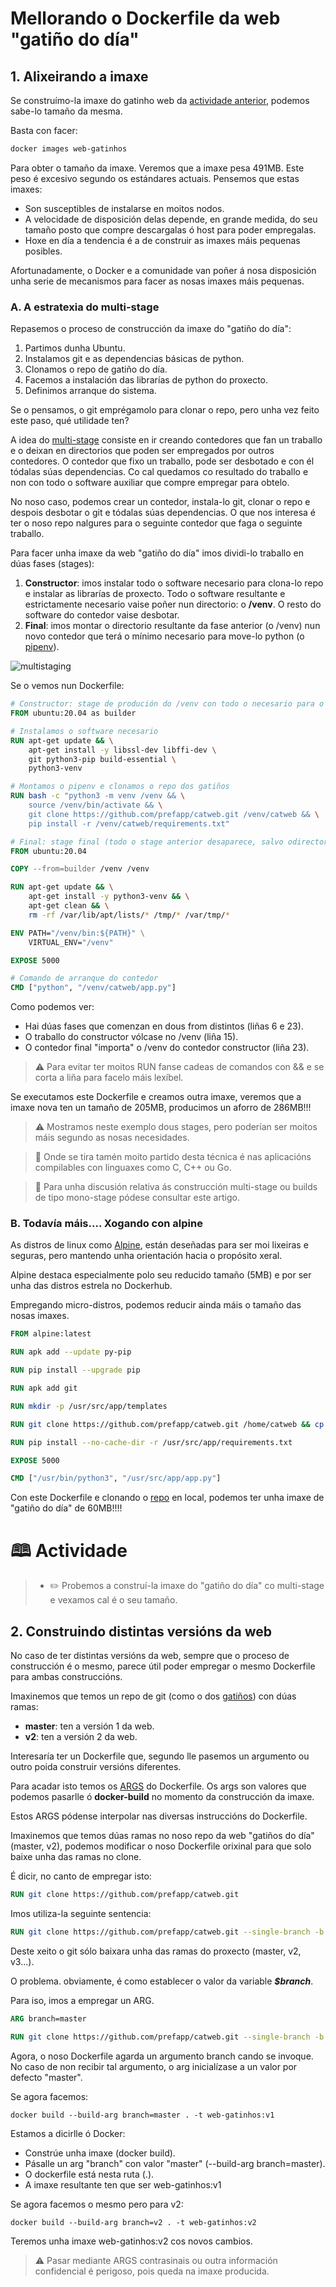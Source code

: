 # Mellorando o Dockerfile da web "gatiño do día"

## 1. Alixeirando a imaxe
Se construímo-la imaxe do gatinho web da [actividade anterior](https://prefapp.github.io/formacion/cursos/docker-images/#/./01_creacion_de_imaxes/05_o_dockerfile_construindo_a_imaxe_do_gatinho_do_dia), podemos sabe-lo tamaño da mesma.

Basta con facer:

```dockerfile
docker images web-gatinhos
```

Para obter o tamaño da imaxe. Veremos que a imaxe pesa 491MB. Este peso é excesivo segundo os estándares actuais. Pensemos que estas imaxes:

- Son susceptibles de instalarse en moitos nodos.
- A velocidade de disposición delas depende, en grande medida, do seu tamaño posto que compre descargalas ó host para poder empregalas.
- Hoxe en día a tendencia é a de construir as imaxes máis pequenas posibles.

Afortunadamente, o Docker e a comunidade van poñer á nosa disposición unha serie de mecanismos para facer as nosas imaxes máis pequenas.

### A. A estratexia do multi-stage

Repasemos o proceso de construcción da imaxe do "gatiño do día":

1. Partimos dunha Ubuntu.
2. Instalamos git e as dependencias básicas de python. 
3. Clonamos o repo de gatiño do día.
4. Facemos a instalación das librarías de python do proxecto.
5. Definimos arranque do sistema.

Se o pensamos, o git emprégamolo para clonar o repo, pero unha vez feito este paso, qué utilidade ten?

A idea do [multi-stage](https://docs.docker.com/develop/develop-images/multistage-build/) consiste en ir creando contedores que fan un traballo e o deixan en directorios que poden ser empregados por outros contedores. O contedor que fixo un traballo, pode ser desbotado e con él tódalas súas dependencias. Co cal quedamos co resultado do traballo e non con todo o software auxiliar que compre empregar para obtelo. 

No noso caso, podemos crear un contedor, instala-lo git, clonar o repo e despois desbotar o git e tódalas súas dependencias. O que nos interesa é ter o noso repo nalgures para o seguinte contedor que faga o seguinte traballo.

Para facer unha imaxe da web "gatiño do día" imos dividi-lo traballo en dúas fases (stages):

1. **Constructor**: imos instalar todo o software necesario para clona-lo repo e instalar as librarías de proxecto. Todo o software resultante e estrictamente necesario vaise poñer nun directorio: o **/venv**. O resto do software do contedor vaise desbotar.
2. **Final**: imos montar o directorio resultante da fase anterior (o /venv) nun novo contedor que terá o mínimo necesario para move-lo python (o [pipenv](https://docs.python-guide.org/dev/virtualenvs/)).

![multistaging](./../_media/01_creacion_de_imaxes/multi-staging.png)

Se o vemos nun Dockerfile:

```dockerfile
# Constructor: stage de produción do /venv con todo o necesario para o noso proxecto
FROM ubuntu:20.04 as builder

# Instalamos o software necesario
RUN apt-get update && \
    apt-get install -y libssl-dev libffi-dev \
    git python3-pip build-essential \
    python3-venv

# Montamos o pipenv e clonamos o repo dos gatiños
RUN bash -c "python3 -m venv /venv && \
    source /venv/bin/activate && \
    git clone https://github.com/prefapp/catweb.git /venv/catweb && \
    pip install -r /venv/catweb/requirements.txt"

# Final: stage final (todo o stage anterior desaparece, salvo odirectorio /venv)
FROM ubuntu:20.04

COPY --from=builder /venv /venv

RUN apt-get update && \
    apt-get install -y python3-venv && \
    apt-get clean && \
    rm -rf /var/lib/apt/lists/* /tmp/* /var/tmp/*

ENV PATH="/venv/bin:${PATH}" \
    VIRTUAL_ENV="/venv"

EXPOSE 5000

# Comando de arranque do contedor
CMD ["python", "/venv/catweb/app.py"]
```

Como podemos ver:

- Hai dúas fases que comenzan en dous from distintos (liñas 6 e 23).
- O traballo do constructor vólcase no /venv (liña 15).
- O contedor final "importa" o /venv do contedor constructor (liña 23).

> ⚠️ Para evitar ter moitos RUN fanse cadeas de comandos con && e se corta a liña para facelo máis lexíbel.

Se executamos este Dockerfile e creamos outra imaxe, veremos que a imaxe nova ten un tamaño de 205MB, producimos un aforro de 286MB!!!

> ⚠️ Mostramos neste exemplo dous stages, pero poderían ser moitos máis segundo as nosas necesidades. 

> 👀 Onde se tira tamén moito partido desta técnica é nas aplicacións compilables con linguaxes como C, C++ ou Go.

> 👀 Para unha discusión relativa ás construcción multi-stage ou builds de tipo mono-stage pódese consultar este artigo.

### B. Todavía máis.... Xogando con alpine

As distros de linux como [Alpine](https://www.alpinelinux.org/about/), están deseñadas para ser moi lixeiras e seguras, pero mantendo unha orientación hacia o propósito xeral.

Alpine destaca especialmente polo seu reducido tamaño (5MB) e por ser unha das distros estrela no Dockerhub.

Empregando micro-distros, podemos reducir ainda máis o tamaño das nosas imaxes.

```dockerfile
FROM alpine:latest

RUN apk add --update py-pip

RUN pip install --upgrade pip

RUN apk add git

RUN mkdir -p /usr/src/app/templates

RUN git clone https://github.com/prefapp/catweb.git /home/catweb && cp /home/catweb/requirements.txt /usr/src/app/ && cp /home/catweb/app.py /usr/src/app/ && cp /home/catweb/templates/index.html /usr/src/app/templates/

RUN pip install --no-cache-dir -r /usr/src/app/requirements.txt

EXPOSE 5000

CMD ["/usr/bin/python3", "/usr/src/app/app.py"]
```

Con este Dockerfile e clonando o [repo](https://github.com/prefapp/catweb) en local, podemos ter unha imaxe de "gatiño do día" de 60MB!!!!

# 🕮 Actividade

>- ✏️ Probemos a construí-la imaxe do "gatiño do día" co multi-stage e vexamos cal é o seu tamaño.

## 2. Construindo distintas versións da web

No caso de ter distintas versións da web, sempre que o proceso de construcción é o mesmo, parece útil poder empregar o mesmo Dockerfile para ambas construccións. 

Imaxinemos que temos un repo de git (como o dos [gatiños](https://github.com/prefapp/catweb)) con dúas ramas:

- **master**: ten a versión 1 da web.
- **v2**: ten a versión 2 da web.

Interesaría ter un Dockerfile que, segundo lle pasemos un argumento ou outro poida construir versións diferentes. 

Para acadar isto temos os [ARGS](https://docs.docker.com/engine/reference/builder/#arg) do Dockerfile. Os args son valores que podemos pasarlle ó **docker-build** no momento da construcción da imaxe.

Estos ARGS pódense interpolar nas diversas instruccións do Dockerfile.

Imaxinemos que temos dúas ramas no noso repo da web "gatiños do día" (master, v2), podemos modificar o noso Dockerfile orixinal para que solo baixe unha das ramas no clone.

É dicir, no canto de empregar isto:

```dockerfile
RUN git clone https://github.com/prefapp/catweb.git
```

Imos utiliza-la seguinte sentencia:

```dockerfile
RUN git clone https://github.com/prefapp/catweb.git --single-branch -b $branch
```

Deste xeito o git sólo baixara unha das ramas do proxecto (master, v2, v3...).

O problema. obviamente, é como establecer o valor da variable _**$branch**_.

Para iso, imos a empregar un ARG.

```dockerfile
ARG branch=master

RUN git clone https://github.com/prefapp/catweb.git --single-branch -b $branch
```

Agora, o noso Dockerfile agarda un argumento branch cando se invoque. No caso de non recibir tal argumento, o arg inicialízase a un valor por defecto "master".

Se agora facemos:

```shell
docker build --build-arg branch=master . -t web-gatinhos:v1
```

Estamos a dicirlle ó Docker:

- Constrúe unha imaxe (docker build).
- Pásalle un arg "branch" con valor "master" (--build-arg branch=master).
- O dockerfile está nesta ruta (.).
- A imaxe resultante ten que ser web-gatinhos:v1

Se agora facemos o mesmo pero para v2:
```shell
docker build --build-arg branch=v2 . -t web-gatinhos:v2
```

Teremos unha imaxe web-gatinhos:v2 cos novos cambios. 

> ⚠️ Pasar mediante ARGS contrasinais ou outra información confidencial é perigoso, pois queda na imaxe producida.
